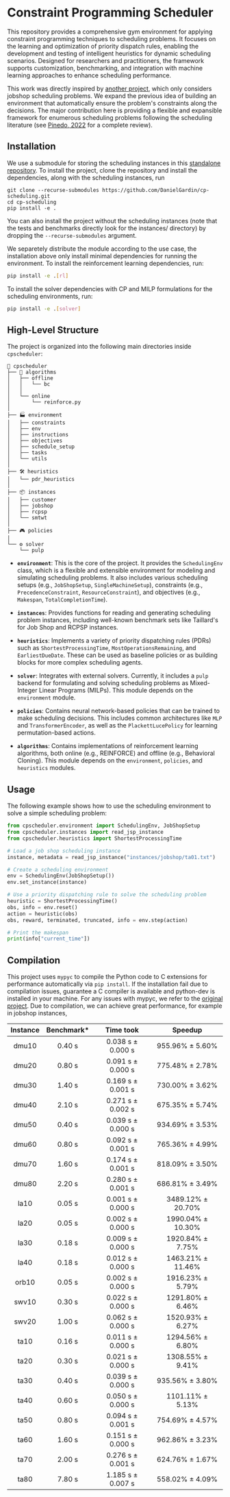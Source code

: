 # Constraint Programming Scheduler

This repository provides a comprehensive gym environment for applying constraint programming techniques to scheduling problems.
It focuses on the learning and optimization of priority dispatch rules, enabling the development and testing of intelligent heuristics for dynamic scheduling scenarios.
Designed for researchers and practitioners, the framework supports customization, benchmarking, and integration with machine learning approaches to enhance scheduling performance.

This work was directly inspired by [another project](https://github.com/ingambe/JobShopCPEnv), which only considers jobshop scheduling problems.
We expand the previous idea of building an environment that automatically ensure the problem's constraints along the decisions.
The major contribution here is providing a flexible and expansible framework for enumerous scheduling problems following the scheduling literature (see [Pinedo, 2022](https://link.springer.com/book/10.1007/978-3-031-05921-6) for a complete review).


## Installation

 We use a submodule for storing the scheduling instances in this [standalone repository](https://github.com/DanielGardin/scheduling-instances).
To install the project, clone the repository and install the dependencies, along with the scheduling instances, run

```bash'
git clone --recurse-submodules https://github.com/DanielGardin/cp-scheduling.git
cd cp-scheduling
pip install -e .
```
You can also install the project without the scheduling instances (note that the tests and benchmarks directly look for the instances/ directory) by dropping the `--recurse-submodules` argument.

We separetely distribute the module according to the use case, the installation above only install minimal dependencies for running the environment.
To install the reinforcement learning dependencies, run:

```bash
pip install -e .[rl]
```

To install the solver dependencies with CP and MILP formulations for the scheduling environments, run:

```bash
pip install -e .[solver]
```

## High-Level Structure

The project is organized into the following main directories inside `cpscheduler`:

```
🧩 cpscheduler
├── 🧠 algorithms
│   ├── offline
│   │   └── bc
│   │
│   └── online
│       └── reinforce.py
│
├── 🏭 environment
│   ├── constraints
│   ├── env
│   ├── instructions
│   ├── objectives
│   ├── schedule_setup
│   ├── tasks
│   └── utils
│
├── 🛠️ heuristics
│   └── pdr_heuristics
│
├── 📦 instances
│   ├── customer
│   ├── jobshop
│   ├── rcpsp
│   └── smtwt
│
├── 🎮 policies
│
└── ⚙️ solver
    └── pulp
```

-   **`environment`**: This is the core of the project. It provides the `SchedulingEnv` class, which is a flexible and extensible environment for modeling and simulating scheduling problems. It also includes various scheduling setups (e.g., `JobShopSetup`, `SingleMachineSetup`), constraints (e.g., `PrecedenceConstraint`, `ResourceConstraint`), and objectives (e.g., `Makespan`, `TotalCompletionTime`).

-   **`instances`**: Provides functions for reading and generating scheduling problem instances, including well-known benchmark sets like Taillard's for Job Shop and RCPSP instances.
-   **`heuristics`**: Implements a variety of priority dispatching rules (PDRs) such as `ShortestProcessingTime`, `MostOperationsRemaining`, and `EarliestDueDate`. These can be used as baseline policies or as building blocks for more complex scheduling agents.
-   **`solver`**: Integrates with external solvers. Currently, it includes a `pulp` backend for formulating and solving scheduling problems as Mixed-Integer Linear Programs (MILPs). This module depends on the `environment` module.
-   **`policies`**: Contains neural network-based policies that can be trained to make scheduling decisions. This includes common architectures like `MLP` and `TransformerEncoder`, as well as the `PlackettLucePolicy` for learning permutation-based actions.
-   **`algorithms`**: Contains implementations of reinforcement learning algorithms, both online (e.g., REINFORCE) and offline (e.g., Behavioral Cloning). This module depends on the `environment`, `policies`, and `heuristics` modules.

## Usage

The following example shows how to use the scheduling environment to solve a simple scheduling problem:

```python
from cpscheduler.environment import SchedulingEnv, JobShopSetup
from cpscheduler.instances import read_jsp_instance
from cpscheduler.heuristics import ShortestProcessingTime

# Load a job shop scheduling instance
instance, metadata = read_jsp_instance("instances/jobshop/ta01.txt")

# Create a scheduling environment
env = SchedulingEnv(JobShopSetup())
env.set_instance(instance)

# Use a priority dispatching rule to solve the scheduling problem
heuristic = ShortestProcessingTime()
obs, info = env.reset()
action = heuristic(obs)
obs, reward, terminated, truncated, info = env.step(action)

# Print the makespan
print(info["current_time"])
```


## Compilation

This project uses `mypyc` to compile the Python code to C extensions for performance automatically via `pip install`.
If the installation fail due to compilation issues, guarantee a C compiler is available and python-dev is installed in your machine.
For any issues with mypyc, we refer to the [original project](https://github.com/mypyc/mypyc). 
Due to compilation, we can achieve great performance, for example in jobshop instances,

| Instance | Benchmark* |     Time took     |      Speedup      |
| :------: | :-------: | :---------------: | :---------------: |
|  dmu10   |   0.40 s  | 0.038 s ± 0.000 s |  955.96% ± 5.60%  |
|  dmu20   |   0.80 s  | 0.091 s ± 0.000 s |  775.48% ± 2.78%  |
|  dmu30   |   1.40 s  | 0.169 s ± 0.001 s |  730.00% ± 3.62%  |
|  dmu40   |   2.10 s  | 0.271 s ± 0.002 s |  675.35% ± 5.74%  |
|  dmu50   |   0.40 s  | 0.039 s ± 0.000 s |  934.69% ± 3.53%  |
|  dmu60   |   0.80 s  | 0.092 s ± 0.001 s |  765.36% ± 4.99%  |
|  dmu70   |   1.60 s  | 0.174 s ± 0.001 s |  818.09% ± 3.50%  |
|  dmu80   |   2.20 s  | 0.280 s ± 0.001 s |  686.81% ± 3.49%  |
|   la10   |   0.05 s  | 0.001 s ± 0.000 s | 3489.12% ± 20.70% |
|   la20   |   0.05 s  | 0.002 s ± 0.000 s | 1990.04% ± 10.30% |
|   la30   |   0.18 s  | 0.009 s ± 0.000 s |  1920.84% ± 7.75% |
|   la40   |   0.18 s  | 0.012 s ± 0.000 s | 1463.21% ± 11.46% |
|  orb10   |   0.05 s  | 0.002 s ± 0.000 s |  1916.23% ± 5.79% |
|  swv10   |   0.30 s  | 0.022 s ± 0.000 s |  1291.80% ± 6.46% |
|  swv20   |   1.00 s  | 0.062 s ± 0.000 s |  1520.93% ± 6.27% |
|   ta10   |   0.16 s  | 0.011 s ± 0.000 s |  1294.56% ± 6.80% |
|   ta20   |   0.30 s  | 0.021 s ± 0.000 s |  1308.55% ± 9.41% |
|   ta30   |   0.40 s  | 0.039 s ± 0.000 s |  935.56% ± 3.80%  |
|   ta40   |   0.60 s  | 0.050 s ± 0.000 s |  1101.11% ± 5.13% |
|   ta50   |   0.80 s  | 0.094 s ± 0.001 s |  754.69% ± 4.57%  |
|   ta60   |   1.60 s  | 0.151 s ± 0.000 s |  962.86% ± 3.23%  |
|   ta70   |   2.00 s  | 0.276 s ± 0.001 s |  624.76% ± 1.67%  |
|   ta80   |   7.80 s  | 1.185 s ± 0.007 s |  558.02% ± 4.09%  |